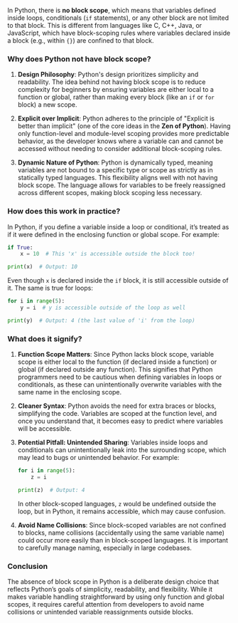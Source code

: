 In Python, there is **no block scope**, which means that variables defined inside loops, conditionals (`if` statements), or any other block are not limited to that block. This is different from languages like C, C++, Java, or JavaScript, which have block-scoping rules where variables declared inside a block (e.g., within `{}`) are confined to that block.

### Why does Python not have block scope?

1. **Design Philosophy**:
   Python's design prioritizes simplicity and readability. The idea behind not having block scope is to reduce complexity for beginners by ensuring variables are either local to a function or global, rather than making every block (like an `if` or `for` block) a new scope.

2. **Explicit over Implicit**:
   Python adheres to the principle of "Explicit is better than implicit" (one of the core ideas in the **Zen of Python**). Having only function-level and module-level scoping provides more predictable behavior, as the developer knows where a variable can and cannot be accessed without needing to consider additional block-scoping rules.

3. **Dynamic Nature of Python**:
   Python is dynamically typed, meaning variables are not bound to a specific type or scope as strictly as in statically typed languages. This flexibility aligns well with not having block scope. The language allows for variables to be freely reassigned across different scopes, making block scoping less necessary.

### How does this work in practice?

In Python, if you define a variable inside a loop or conditional, it’s treated as if it were defined in the enclosing function or global scope. For example:

```python
if True:
    x = 10  # This 'x' is accessible outside the block too!

print(x)  # Output: 10
```

Even though `x` is declared inside the `if` block, it is still accessible outside of it. The same is true for loops:

```python
for i in range(5):
    y = i  # y is accessible outside of the loop as well

print(y)  # Output: 4 (the last value of 'i' from the loop)
```

### What does it signify?

1. **Function Scope Matters**:
   Since Python lacks block scope, variable scope is either local to the function (if declared inside a function) or global (if declared outside any function). This signifies that Python programmers need to be cautious when defining variables in loops or conditionals, as these can unintentionally overwrite variables with the same name in the enclosing scope.

2. **Cleaner Syntax**:
   Python avoids the need for extra braces or blocks, simplifying the code. Variables are scoped at the function level, and once you understand that, it becomes easy to predict where variables will be accessible.

3. **Potential Pitfall: Unintended Sharing**:
   Variables inside loops and conditionals can unintentionally leak into the surrounding scope, which may lead to bugs or unintended behavior. For example:

   ```python
   for i in range(5):
       z = i

   print(z)  # Output: 4
   ```

   In other block-scoped languages, `z` would be undefined outside the loop, but in Python, it remains accessible, which may cause confusion.

4. **Avoid Name Collisions**:
   Since block-scoped variables are not confined to blocks, name collisions (accidentally using the same variable name) could occur more easily than in block-scoped languages. It is important to carefully manage naming, especially in large codebases.

### Conclusion

The absence of block scope in Python is a deliberate design choice that reflects Python’s goals of simplicity, readability, and flexibility. While it makes variable handling straightforward by using only function and global scopes, it requires careful attention from developers to avoid name collisions or unintended variable reassignments outside blocks.